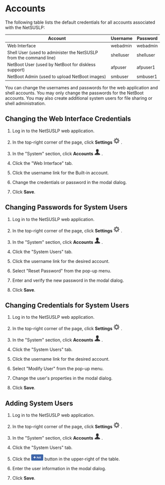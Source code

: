 # Accounts
The following table lists the default credentials for all accounts associated with the NetSUSLP:

Account  | Username | Password
-------  | -------- | --------
Web Interface | webadmin | webadmin
Shell User (used to administer the NetSUSLP from the command line)  | shelluser | shelluser
NetBoot User (used by NetBoot for diskless support) | afpuser | afpuser1
NetBoot Admin (used to upload NetBoot images) | smbuser | smbuser1

You can change the usernames and passwords for the web application and shell accounts. You may only change the passwords for the NetBoot accounts. You may also create additional system users for file sharing or shell administration.

## Changing the Web Interface Credentials

1. Log in to the NetSUSLP web application.

2. In the top-right corner of the page, click **Settings** <img height="20" src="images/thumbnails/settings_menu.png"> .

3. In the "System" section, click **Accounts** <img height="20" src="images/thumbnails/user_icon.png"> .

4. Click the "Web Interface" tab.

5. Click the username link for the Built-in account.

6. Change the credentials or password in the modal dialog.

7. Click **Save**.

## Changing Passwords for System Users

1. Log in to the NetSUSLP web application.

2. In the top-right corner of the page, click **Settings** <img height="20" src="images/thumbnails/settings_menu.png"> .

3. In the "System" section, click **Accounts** <img height="20" src="images/thumbnails/user_icon.png"> .

4. Click the "System Users" tab.

5. Click the username link for the desired account.

6. Select "Reset Password" from the pop-up menu.

7. Enter and verify the new password in the modal dialog.

8. Click **Save**.

## Changing Credentials for System Users

1. Log in to the NetSUSLP web application.

2. In the top-right corner of the page, click **Settings** <img height="20" src="images/thumbnails/settings_menu.png"> .

3. In the "System" section, click **Accounts** <img height="20" src="images/thumbnails/user_icon.png"> .

4. Click the "System Users" tab.

5. Click the username link for the desired account.

6. Select "Modify User" from the pop-up menu.

7. Change the user's properties in the modal dialog.

8. Click **Save**.

## Adding System Users

1. Log in to the NetSUSLP web application.

2. In the top-right corner of the page, click **Settings** <img height="20" src="images/thumbnails/settings_menu.png"> .

3. In the "System" section, click **Accounts** <img height="20" src="images/thumbnails/user_icon.png"> .

4. Click the "System Users" tab.

5. Click the <img height="20" src="images/thumbnails/add_button.png"> button in the upper-right of the table.

6. Enter the user information in the modal dialog.

7. Click **Save**.
